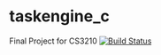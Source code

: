 # taskengine_c
Final Project for CS3210
[![Build Status](https://travis-ci.org/zachpanter/taskengine_c.svg?branch=master)](https://travis-ci.org/zachpanter/taskengine_c)

